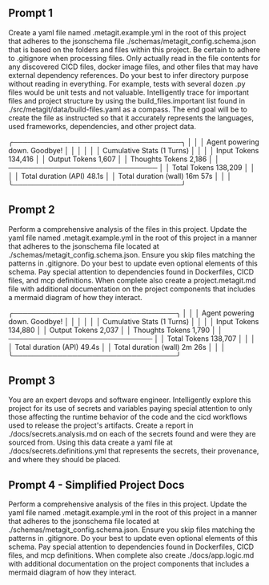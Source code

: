 ## Prompt 1

Create a yaml file named .metagit.example.yml in the root of this project that adheres to the jsonschema file
./schemas/metagit_config.schema.json that is based on the folders and files within this project. Be certain to adhere to
.gitignore when processing files. Only actually read in the file contents for any discovered CICD files, docker image files,
and other files that may have external dependency references. Do your best to infer directory purpose without reading in
everything. For example, tests with several dozen .py files would be unit tests and not valuable. Intelligently trace for
important files and project structure by using the build_files.important list found in ./src/metagit/data/build-files.yaml
as a compass. The end goal will be to create the file as instructed so that it accurately represents the languages, used
frameworks, dependencies, and other project data.

╭──────────────────────────────────╮
│                                  │
│  Agent powering down. Goodbye!   │
│                                  │
│                                  │
│  Cumulative Stats (1 Turns)      │
│                                  │
│  Input Tokens           134,416  │
│  Output Tokens            1,607  │
│  Thoughts Tokens          2,186  │
│  ──────────────────────────────  │
│  Total Tokens           138,209  │
│                                  │
│  Total duration (API)     48.1s  │
│  Total duration (wall)  16m 57s  │
│                                  │
╰──────────────────────────────────╯

## Prompt 2

Perform a comprehensive analysis of the files in this project. Update the yaml file named .metagit.example.yml in the root of this project in a manner that adheres to the jsonschema file located at ./schemas/metagit_config.schema.json. Ensure you skip files matching the patterns in .gitignore. Do your best to update even optional elements of this schema. Pay special attention to dependencies found in Dockerfiles, CICD files, and mcp definitions. When complete also create a project.metagit.md file with additional documentation on the project components that includes a mermaid diagram of how they interact.

╭─────────────────────────────────╮
│                                 │
│  Agent powering down. Goodbye!  │
│                                 │
│                                 │
│  Cumulative Stats (1 Turns)     │
│                                 │
│  Input Tokens          134,880  │
│  Output Tokens           2,037  │
│  Thoughts Tokens         1,790  │
│  ─────────────────────────────  │
│  Total Tokens          138,707  │
│                                 │
│  Total duration (API)    49.4s  │
│  Total duration (wall)  2m 26s  │
│                                 │
╰─────────────────────────────────╯

## Prompt 3

You are an expert devops and software engineer. Intelligently explore this project for its use of secrets and variables paying special attention to only those affecting the runtime behavior of the code and the cicd workflows used to release the project's artifacts. Create a report in ./docs/secrets.analysis.md on each of the secrets found and were they are sourced from. Using this data create a yaml file at ./docs/secrets.definitions.yml that represents the secrets, their provenance, and where they should be placed.

## Prompt 4 - Simplified Project Docs

Perform a comprehensive analysis of the files in this project. Update the yaml file named .metagit.example.yml in the root of this project in a manner that adheres to the jsonschema file located at ./schemas/metagit_config.schema.json. Ensure you skip files matching the patterns in .gitignore. Do your best to update even optional elements of this schema. Pay special attention to dependencies found in Dockerfiles, CICD files, and mcp definitions. When complete also create ./docs/app.logic.md with additional documentation on the project components that includes a mermaid diagram of how they interact.